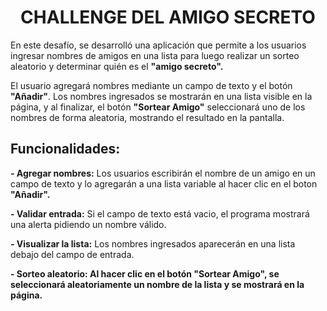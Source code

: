 <h1 align="center">CHALLENGE DEL AMIGO SECRETO</h1>

  <p>En este desafío, se desarrolló una aplicación que permite a los usuarios ingresar
  nombres de amigos en una lista para luego realizar un sorteo aleatorio y
  determinar quién es el <strong>"amigo secreto".</strong></p>

  <p>El usuario agregará nombres mediante un campo de texto y el botón
  <strong>"Añadir"</strong>. Los nombres ingresados se mostrarán en una lista visible en la página,
  y al finalizar, el botón <strong>"Sortear Amigo"</strong> seleccionará uno de los nombres de forma
  aleatoria, mostrando el resultado en la pantalla.</p>

<h2>Funcionalidades:</h2>

 <p><strong>- Agregar nombres:</strong> Los usuarios escribirán el nombre de un amigo en un
 campo de texto y lo agregarán a una lista variable al hacer clic en el boton <strong>"Añadir".</strong></p>

 <p><strong>- Validar entrada:</strong> Si el campo de texto está vacio, el programa mostrará una
 alerta pidiendo un nombre válido.</p>

 <p><strong>- Visualizar la lista:</strong> Los nombres ingresados aparecerán en una lista debajo del 
 campo de entrada.</p>

 <p><strong>- Sorteo aleatorio:</stronge> Al hacer clic en el botón <strong>"Sortear Amigo"</strong>, se seleccionará
 aleatoriamente un nombre de la lista y se mostrará en la página.</p> 

 
